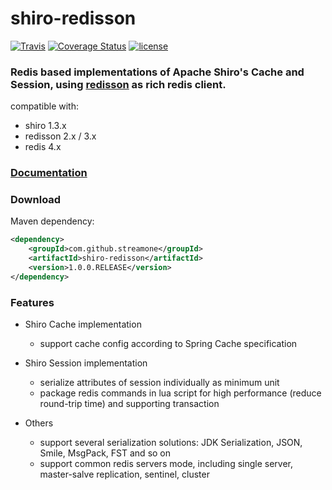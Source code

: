 # shiro-redisson

[![Travis](https://img.shields.io/travis/streamone/shiro-redisson.svg)](https://travis-ci.org/streamone/shiro-redisson)
[![Coverage Status](https://coveralls.io/repos/github/streamone/shiro-redisson/badge.svg?branch=master)](https://coveralls.io/github/streamone/shiro-redisson?branch=master)
[![license](https://img.shields.io/badge/license-MIT%20License-blue.svg)](https://github.com/streamone/shiro-redisson/blob/master/LICENSE)

### Redis based implementations of Apache Shiro's Cache and Session, using [redisson](https://github.com/redisson/redisson) as rich redis client.

compatible with:
* shiro 1.3.x
* redisson 2.x / 3.x
* redis 4.x

### [Documentation](https://github.com/streamone/shiro-redisson/wiki)

### Download
Maven dependency:
```xml
<dependency>
    <groupId>com.github.streamone</groupId>
    <artifactId>shiro-redisson</artifactId>
    <version>1.0.0.RELEASE</version>
</dependency>
```

### Features
* Shiro Cache implementation
  * support cache config according to Spring Cache specification

* Shiro Session implementation
  * serialize attributes of session individually as minimum unit
  * package redis commands in lua script for high performance (reduce round-trip time)  and supporting transaction

* Others
  * support several serialization solutions: JDK Serialization, JSON, Smile, MsgPack, FST and so on
  * support common redis servers mode,  including single server, master-salve replication, sentinel, cluster  